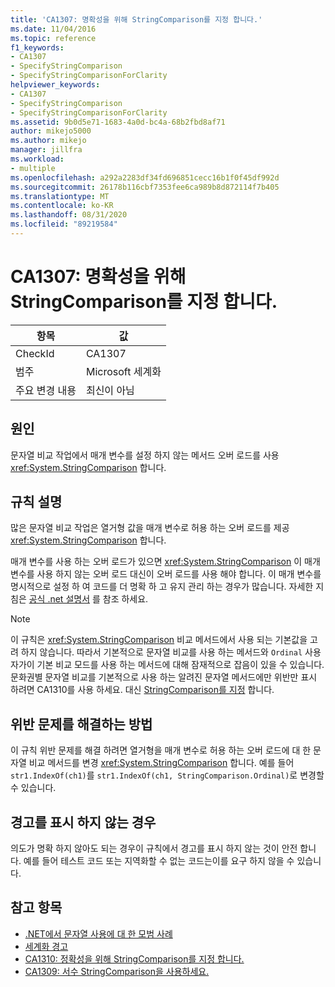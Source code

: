 ```yaml
---
title: 'CA1307: 명확성을 위해 StringComparison를 지정 합니다.'
ms.date: 11/04/2016
ms.topic: reference
f1_keywords:
- CA1307
- SpecifyStringComparison
- SpecifyStringComparisonForClarity
helpviewer_keywords:
- CA1307
- SpecifyStringComparison
- SpecifyStringComparisonForClarity
ms.assetid: 9b0d5e71-1683-4a0d-bc4a-68b2fbd8af71
author: mikejo5000
ms.author: mikejo
manager: jillfra
ms.workload:
- multiple
ms.openlocfilehash: a292a2283df34fd696851cecc16b1f0f45df992d
ms.sourcegitcommit: 26178b116cbf7353fee6ca989b8d872114f7b405
ms.translationtype: MT
ms.contentlocale: ko-KR
ms.lasthandoff: 08/31/2020
ms.locfileid: "89219584"
---
```

# <a name="ca1307-specify-stringcomparison-for-clarity"></a>CA1307: 명확성을 위해 StringComparison를 지정 합니다.

|항목|값|
|-|-|
|CheckId|CA1307|
|범주|Microsoft 세계화|
|주요 변경 내용|최신이 아님|

## <a name="cause"></a>원인
문자열 비교 작업에서 매개 변수를 설정 하지 않는 메서드 오버 로드를 사용 <xref:System.StringComparison> 합니다.

## <a name="rule-description"></a>규칙 설명
많은 문자열 비교 작업은 열거형 값을 매개 변수로 허용 하는 오버 로드를 제공 <xref:System.StringComparison> 합니다.

매개 변수를 사용 하는 오버 로드가 있으면 <xref:System.StringComparison> 이 매개 변수를 사용 하지 않는 오버 로드 대신이 오버 로드를 사용 해야 합니다. 이 매개 변수를 명시적으로 설정 하 여 코드를 더 명확 하 고 유지 관리 하는 경우가 많습니다. 자세한 지침은 [공식 .net 설명서](/dotnet/standard/base-types/best-practices-strings#specifying-string-comparisons-explicitly) 를 참조 하세요.

> [!NOTE]
> 이 규칙은 <xref:System.StringComparison> 비교 메서드에서 사용 되는 기본값을 고려 하지 않습니다. 따라서 기본적으로 문자열 비교를 사용 하는 메서드와 `Ordinal` 사용자가이 기본 비교 모드를 사용 하는 메서드에 대해 잠재적으로 잡음이 있을 수 있습니다.
> 문화권별 문자열 비교를 기본적으로 사용 하는 알려진 문자열 메서드에만 위반만 표시 하려면 CA1310를 사용 하세요. 대신 [StringComparison를 지정](ca1310.md) 합니다.

## <a name="how-to-fix-violations"></a>위반 문제를 해결하는 방법
이 규칙 위반 문제를 해결 하려면 열거형을 매개 변수로 허용 하는 오버 로드에 대 한 문자열 비교 메서드를 변경 <xref:System.StringComparison> 합니다. 예를 들어 `str1.IndexOf(ch1)`를 `str1.IndexOf(ch1, StringComparison.Ordinal)`로 변경할 수 있습니다.

## <a name="when-to-suppress-warnings"></a>경고를 표시 하지 않는 경우
의도가 명확 하지 않아도 되는 경우이 규칙에서 경고를 표시 하지 않는 것이 안전 합니다. 예를 들어 테스트 코드 또는 지역화할 수 없는 코드는이를 요구 하지 않을 수 있습니다.

## <a name="see-also"></a>참고 항목

- [.NET에서 문자열 사용에 대 한 모범 사례](/dotnet/standard/base-types/best-practices-strings)
- [세계화 경고](globalization-warnings.md)
- [CA1310: 정확성을 위해 StringComparison를 지정 합니다.](ca1310.md)
- [CA1309: 서수 StringComparison을 사용하세요.](ca1309.md)
